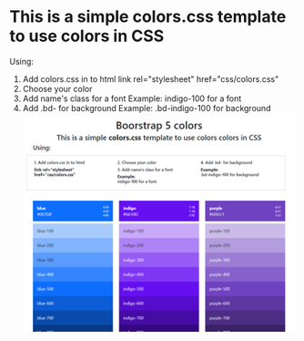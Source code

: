 # This is a simple colors.css template to use colors in CSS
Using:
1. Add colors.css in to html
link rel="stylesheet" href="css/colors.css"
2. Choose your color
3. Add name's class for a font
Example:
indigo-100 for a font
4. Add .bd- for background
Example:
.bd-indigo-100 for background
![GitHub Logo](https://github.com/OlegWhat/bootstrap5-colors/blob/master/bootstrap%205%20colors.PNG)


